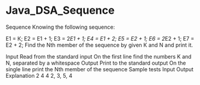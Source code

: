 # Java_DSA_Sequence
Sequence
Knowing the following sequence:

Е1 = К;
Е2 = Е1 + 1;
Е3 = 2*Е1 + 1;
Е4 = Е1 + 2;
Е5 = Е2 + 1;
Е6 = 2*Е2 + 1;
Е7 = Е2 + 2;
Find the Nth member of the sequence by given К and N and print it.

Input
Read from the standard input
On the first line find the numbers K and N, separated by a whitespace
Output
Print to the standard output
On the single line print the Nth member of the sequence
Sample tests
Input	Output	Explanation
2 4	4	2, 3, 5, 4
